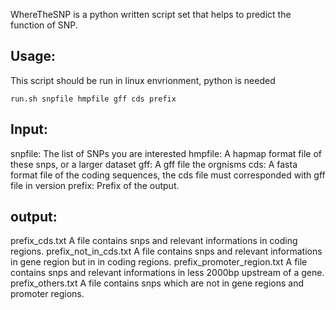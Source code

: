 
WhereTheSNP is a python written script set that helps to predict the function of SNP.

Usage:
---
This script should be run in linux envrionment, python is needed
```
run.sh snpfile hmpfile gff cds prefix
```
Input:
---
snpfile: The list of SNPs you are interested
hmpfile: A hapmap format file of these snps, or a larger dataset
gff: A gff file the orgnisms
cds: A fasta format file of the coding sequences, the cds file must corresponded with gff file in version
prefix: Prefix of the output. 

output:
---
prefix_cds.txt
A file contains snps and relevant informations in coding regions.
prefix_not_in_cds.txt
A file contains snps and relevant informations in gene region but in in coding regions.
prefix_promoter_region.txt
A file contains snps and relevant informations in less 2000bp upstream of a gene.
prefix_others.txt
A file contains snps which are not in gene regions and promoter regions.
